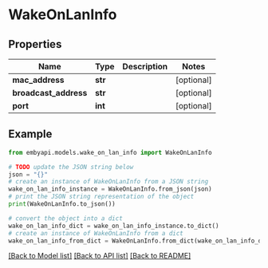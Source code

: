# WakeOnLanInfo


## Properties

Name | Type | Description | Notes
------------ | ------------- | ------------- | -------------
**mac_address** | **str** |  | [optional] 
**broadcast_address** | **str** |  | [optional] 
**port** | **int** |  | [optional] 

## Example

```python
from embyapi.models.wake_on_lan_info import WakeOnLanInfo

# TODO update the JSON string below
json = "{}"
# create an instance of WakeOnLanInfo from a JSON string
wake_on_lan_info_instance = WakeOnLanInfo.from_json(json)
# print the JSON string representation of the object
print(WakeOnLanInfo.to_json())

# convert the object into a dict
wake_on_lan_info_dict = wake_on_lan_info_instance.to_dict()
# create an instance of WakeOnLanInfo from a dict
wake_on_lan_info_from_dict = WakeOnLanInfo.from_dict(wake_on_lan_info_dict)
```
[[Back to Model list]](../README.md#documentation-for-models) [[Back to API list]](../README.md#documentation-for-api-endpoints) [[Back to README]](../README.md)


